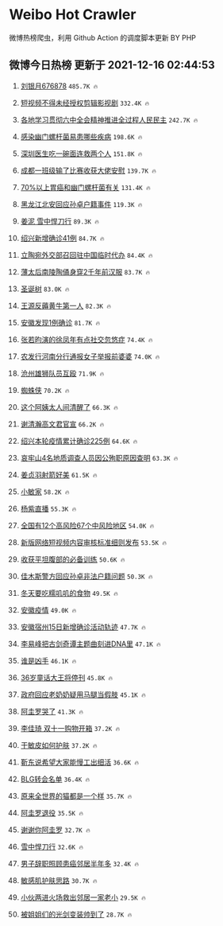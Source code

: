 # Weibo Hot Crawler 



微博热榜爬虫，利用 Github Action 的调度脚本更新 BY PHP 


## 微博今日热榜 更新于 2021-12-16 02:44:53 
1. [刘银月676878](https://s.weibo.com/weibo?q=%23%E5%88%98%E9%93%B6%E6%9C%88676878%23&Refer=top) `485.7K 🔥` 

1. [短视频不得未经授权剪辑影视剧](https://s.weibo.com/weibo?q=%23%E7%9F%AD%E8%A7%86%E9%A2%91%E4%B8%8D%E5%BE%97%E6%9C%AA%E7%BB%8F%E6%8E%88%E6%9D%83%E5%89%AA%E8%BE%91%E5%BD%B1%E8%A7%86%E5%89%A7%23&Refer=top) `332.4K 🔥` 

1. [各地学习贯彻六中全会精神推进全过程人民民主](https://s.weibo.com/weibo?q=%23%E5%90%84%E5%9C%B0%E5%AD%A6%E4%B9%A0%E8%B4%AF%E5%BD%BB%E5%85%AD%E4%B8%AD%E5%85%A8%E4%BC%9A%E7%B2%BE%E7%A5%9E%E6%8E%A8%E8%BF%9B%E5%85%A8%E8%BF%87%E7%A8%8B%E4%BA%BA%E6%B0%91%E6%B0%91%E4%B8%BB%23&Refer=top) `242.7K 🔥` 

1. [感染幽门螺杆菌易患哪些疾病](https://s.weibo.com/weibo?q=%23%E6%84%9F%E6%9F%93%E5%B9%BD%E9%97%A8%E8%9E%BA%E6%9D%86%E8%8F%8C%E6%98%93%E6%82%A3%E5%93%AA%E4%BA%9B%E7%96%BE%E7%97%85%23&Refer=top) `198.6K 🔥` 

1. [深圳医生吃一碗面连救两个人](https://s.weibo.com/weibo?q=%23%E6%B7%B1%E5%9C%B3%E5%8C%BB%E7%94%9F%E5%90%83%E4%B8%80%E7%A2%97%E9%9D%A2%E8%BF%9E%E6%95%91%E4%B8%A4%E4%B8%AA%E4%BA%BA%23&Refer=top) `151.8K 🔥` 

1. [成都一班级输了比赛收获大佬安慰](https://s.weibo.com/weibo?q=%23%E6%88%90%E9%83%BD%E4%B8%80%E7%8F%AD%E7%BA%A7%E8%BE%93%E4%BA%86%E6%AF%94%E8%B5%9B%E6%94%B6%E8%8E%B7%E5%A4%A7%E4%BD%AC%E5%AE%89%E6%85%B0%23&Refer=top) `139.7K 🔥` 

1. [70%以上胃癌和幽门螺杆菌有关](https://s.weibo.com/weibo?q=%2370%25%E4%BB%A5%E4%B8%8A%E8%83%83%E7%99%8C%E5%92%8C%E5%B9%BD%E9%97%A8%E8%9E%BA%E6%9D%86%E8%8F%8C%E6%9C%89%E5%85%B3%23&Refer=top) `131.4K 🔥` 

1. [黑龙江北安回应孙卓户籍事件](https://s.weibo.com/weibo?q=%23%E9%BB%91%E9%BE%99%E6%B1%9F%E5%8C%97%E5%AE%89%E5%9B%9E%E5%BA%94%E5%AD%99%E5%8D%93%E6%88%B7%E7%B1%8D%E4%BA%8B%E4%BB%B6%23&Refer=top) `119.3K 🔥` 

1. [姜泥 雪中悍刀行](https://s.weibo.com/weibo?q=%E5%A7%9C%E6%B3%A5%20%E9%9B%AA%E4%B8%AD%E6%82%8D%E5%88%80%E8%A1%8C&Refer=top) `89.3K 🔥` 

1. [绍兴新增确诊41例](https://s.weibo.com/weibo?q=%23%E7%BB%8D%E5%85%B4%E6%96%B0%E5%A2%9E%E7%A1%AE%E8%AF%8A41%E4%BE%8B%23&Refer=top) `84.7K 🔥` 

1. [立陶宛外交部召回驻中国临时代办](https://s.weibo.com/weibo?q=%23%E7%AB%8B%E9%99%B6%E5%AE%9B%E5%A4%96%E4%BA%A4%E9%83%A8%E5%8F%AC%E5%9B%9E%E9%A9%BB%E4%B8%AD%E5%9B%BD%E4%B8%B4%E6%97%B6%E4%BB%A3%E5%8A%9E%23&Refer=top) `84.4K 🔥` 

1. [薄太后南陵陶俑身穿2千年前汉服](https://s.weibo.com/weibo?q=%23%E8%96%84%E5%A4%AA%E5%90%8E%E5%8D%97%E9%99%B5%E9%99%B6%E4%BF%91%E8%BA%AB%E7%A9%BF2%E5%8D%83%E5%B9%B4%E5%89%8D%E6%B1%89%E6%9C%8D%23&Refer=top) `83.7K 🔥` 

1. [圣诞树](https://s.weibo.com/weibo?q=%E5%9C%A3%E8%AF%9E%E6%A0%91&Refer=top) `83.0K 🔥` 

1. [王源反薅黄牛第一人](https://s.weibo.com/weibo?q=%23%E7%8E%8B%E6%BA%90%E5%8F%8D%E8%96%85%E9%BB%84%E7%89%9B%E7%AC%AC%E4%B8%80%E4%BA%BA%23&Refer=top) `82.3K 🔥` 

1. [安徽发现1例确诊](https://s.weibo.com/weibo?q=%23%E5%AE%89%E5%BE%BD%E5%8F%91%E7%8E%B01%E4%BE%8B%E7%A1%AE%E8%AF%8A%23&Refer=top) `81.7K 🔥` 

1. [张若昀演的徐凤年有点社交忽悠症](https://s.weibo.com/weibo?q=%23%E5%BC%A0%E8%8B%A5%E6%98%80%E6%BC%94%E7%9A%84%E5%BE%90%E5%87%A4%E5%B9%B4%E6%9C%89%E7%82%B9%E7%A4%BE%E4%BA%A4%E5%BF%BD%E6%82%A0%E7%97%87%23&Refer=top) `74.4K 🔥` 

1. [农发行河南分行通报女子举报前婆婆](https://s.weibo.com/weibo?q=%23%E5%86%9C%E5%8F%91%E8%A1%8C%E6%B2%B3%E5%8D%97%E5%88%86%E8%A1%8C%E9%80%9A%E6%8A%A5%E5%A5%B3%E5%AD%90%E4%B8%BE%E6%8A%A5%E5%89%8D%E5%A9%86%E5%A9%86%23&Refer=top) `74.0K 🔥` 

1. [沧州雄狮队员互殴](https://s.weibo.com/weibo?q=%23%E6%B2%A7%E5%B7%9E%E9%9B%84%E7%8B%AE%E9%98%9F%E5%91%98%E4%BA%92%E6%AE%B4%23&Refer=top) `71.9K 🔥` 

1. [蜘蛛侠](https://s.weibo.com/weibo?q=%E8%9C%98%E8%9B%9B%E4%BE%A0&Refer=top) `70.2K 🔥` 

1. [这个阿姨太人间清醒了](https://s.weibo.com/weibo?q=%23%E8%BF%99%E4%B8%AA%E9%98%BF%E5%A7%A8%E5%A4%AA%E4%BA%BA%E9%97%B4%E6%B8%85%E9%86%92%E4%BA%86%23&Refer=top) `66.3K 🔥` 

1. [谢清瀚高文君官宣](https://s.weibo.com/weibo?q=%23%E8%B0%A2%E6%B8%85%E7%80%9A%E9%AB%98%E6%96%87%E5%90%9B%E5%AE%98%E5%AE%A3%23&Refer=top) `66.2K 🔥` 

1. [绍兴本轮疫情累计确诊225例](https://s.weibo.com/weibo?q=%23%E7%BB%8D%E5%85%B4%E6%9C%AC%E8%BD%AE%E7%96%AB%E6%83%85%E7%B4%AF%E8%AE%A1%E7%A1%AE%E8%AF%8A225%E4%BE%8B%23&Refer=top) `64.6K 🔥` 

1. [哀牢山4名地质调查人员因公殉职原因查明](https://s.weibo.com/weibo?q=%23%E5%93%80%E7%89%A2%E5%B1%B14%E5%90%8D%E5%9C%B0%E8%B4%A8%E8%B0%83%E6%9F%A5%E4%BA%BA%E5%91%98%E5%9B%A0%E5%85%AC%E6%AE%89%E8%81%8C%E5%8E%9F%E5%9B%A0%E6%9F%A5%E6%98%8E%23&Refer=top) `63.3K 🔥` 

1. [姜贞羽射箭好美](https://s.weibo.com/weibo?q=%23%E5%A7%9C%E8%B4%9E%E7%BE%BD%E5%B0%84%E7%AE%AD%E5%A5%BD%E7%BE%8E%23&Refer=top) `61.5K 🔥` 

1. [小敏家](https://s.weibo.com/weibo?q=%E5%B0%8F%E6%95%8F%E5%AE%B6&Refer=top) `58.2K 🔥` 

1. [杨紫直播](https://s.weibo.com/weibo?q=%23%E6%9D%A8%E7%B4%AB%E7%9B%B4%E6%92%AD%23&Refer=top) `55.3K 🔥` 

1. [全国有12个高风险67个中风险地区](https://s.weibo.com/weibo?q=%23%E5%85%A8%E5%9B%BD%E6%9C%8912%E4%B8%AA%E9%AB%98%E9%A3%8E%E9%99%A967%E4%B8%AA%E4%B8%AD%E9%A3%8E%E9%99%A9%E5%9C%B0%E5%8C%BA%23&Refer=top) `54.0K 🔥` 

1. [新版网络短视频内容审核标准细则发布](https://s.weibo.com/weibo?q=%23%E6%96%B0%E7%89%88%E7%BD%91%E7%BB%9C%E7%9F%AD%E8%A7%86%E9%A2%91%E5%86%85%E5%AE%B9%E5%AE%A1%E6%A0%B8%E6%A0%87%E5%87%86%E7%BB%86%E5%88%99%E5%8F%91%E5%B8%83%23&Refer=top) `53.5K 🔥` 

1. [收获平坦腹部的必备训练](https://s.weibo.com/weibo?q=%23%E6%94%B6%E8%8E%B7%E5%B9%B3%E5%9D%A6%E8%85%B9%E9%83%A8%E7%9A%84%E5%BF%85%E5%A4%87%E8%AE%AD%E7%BB%83%23&Refer=top) `50.6K 🔥` 

1. [佳木斯警方回应孙卓非法户籍问题](https://s.weibo.com/weibo?q=%23%E4%BD%B3%E6%9C%A8%E6%96%AF%E8%AD%A6%E6%96%B9%E5%9B%9E%E5%BA%94%E5%AD%99%E5%8D%93%E9%9D%9E%E6%B3%95%E6%88%B7%E7%B1%8D%E9%97%AE%E9%A2%98%23&Refer=top) `50.3K 🔥` 

1. [冬天要吃糯叽叽的食物](https://s.weibo.com/weibo?q=%23%E5%86%AC%E5%A4%A9%E8%A6%81%E5%90%83%E7%B3%AF%E5%8F%BD%E5%8F%BD%E7%9A%84%E9%A3%9F%E7%89%A9%23&Refer=top) `49.5K 🔥` 

1. [安徽疫情](https://s.weibo.com/weibo?q=%23%E5%AE%89%E5%BE%BD%E7%96%AB%E6%83%85%23&Refer=top) `49.0K 🔥` 

1. [安徽宿州15日新增确诊活动轨迹](https://s.weibo.com/weibo?q=%23%E5%AE%89%E5%BE%BD%E5%AE%BF%E5%B7%9E15%E6%97%A5%E6%96%B0%E5%A2%9E%E7%A1%AE%E8%AF%8A%E6%B4%BB%E5%8A%A8%E8%BD%A8%E8%BF%B9%23&Refer=top) `47.7K 🔥` 

1. [李易峰把古剑奇谭主题曲刻进DNA里](https://s.weibo.com/weibo?q=%23%E6%9D%8E%E6%98%93%E5%B3%B0%E6%8A%8A%E5%8F%A4%E5%89%91%E5%A5%87%E8%B0%AD%E4%B8%BB%E9%A2%98%E6%9B%B2%E5%88%BB%E8%BF%9BDNA%E9%87%8C%23&Refer=top) `47.1K 🔥` 

1. [谁是凶手](https://s.weibo.com/weibo?q=%E8%B0%81%E6%98%AF%E5%87%B6%E6%89%8B&Refer=top) `46.1K 🔥` 

1. [36岁童话大王将停刊](https://s.weibo.com/weibo?q=%2336%E5%B2%81%E7%AB%A5%E8%AF%9D%E5%A4%A7%E7%8E%8B%E5%B0%86%E5%81%9C%E5%88%8A%23&Refer=top) `45.8K 🔥` 

1. [政府回应老奶奶疑用马腿当假肢](https://s.weibo.com/weibo?q=%23%E6%94%BF%E5%BA%9C%E5%9B%9E%E5%BA%94%E8%80%81%E5%A5%B6%E5%A5%B6%E7%96%91%E7%94%A8%E9%A9%AC%E8%85%BF%E5%BD%93%E5%81%87%E8%82%A2%23&Refer=top) `45.1K 🔥` 

1. [阿圭罗哭了](https://s.weibo.com/weibo?q=%23%E9%98%BF%E5%9C%AD%E7%BD%97%E5%93%AD%E4%BA%86%23&Refer=top) `41.3K 🔥` 

1. [李佳琦 双十一购物开箱](https://s.weibo.com/weibo?q=%E6%9D%8E%E4%BD%B3%E7%90%A6%20%E5%8F%8C%E5%8D%81%E4%B8%80%E8%B4%AD%E7%89%A9%E5%BC%80%E7%AE%B1&Refer=top) `37.2K 🔥` 

1. [干敏皮如何护肤](https://s.weibo.com/weibo?q=%23%E5%B9%B2%E6%95%8F%E7%9A%AE%E5%A6%82%E4%BD%95%E6%8A%A4%E8%82%A4%23&Refer=top) `37.2K 🔥` 

1. [靳东说希望大家能慢工出细活](https://s.weibo.com/weibo?q=%23%E9%9D%B3%E4%B8%9C%E8%AF%B4%E5%B8%8C%E6%9C%9B%E5%A4%A7%E5%AE%B6%E8%83%BD%E6%85%A2%E5%B7%A5%E5%87%BA%E7%BB%86%E6%B4%BB%23&Refer=top) `36.6K 🔥` 

1. [BLG转会名单](https://s.weibo.com/weibo?q=%23BLG%E8%BD%AC%E4%BC%9A%E5%90%8D%E5%8D%95%23&Refer=top) `36.4K 🔥` 

1. [原来全世界的猫都是一个样](https://s.weibo.com/weibo?q=%23%E5%8E%9F%E6%9D%A5%E5%85%A8%E4%B8%96%E7%95%8C%E7%9A%84%E7%8C%AB%E9%83%BD%E6%98%AF%E4%B8%80%E4%B8%AA%E6%A0%B7%23&Refer=top) `35.7K 🔥` 

1. [阿圭罗退役](https://s.weibo.com/weibo?q=%23%E9%98%BF%E5%9C%AD%E7%BD%97%E9%80%80%E5%BD%B9%23&Refer=top) `35.5K 🔥` 

1. [谢谢你阿圭罗](https://s.weibo.com/weibo?q=%23%E8%B0%A2%E8%B0%A2%E4%BD%A0%E9%98%BF%E5%9C%AD%E7%BD%97%23&Refer=top) `32.7K 🔥` 

1. [雪中悍刀行](https://s.weibo.com/weibo?q=%E9%9B%AA%E4%B8%AD%E6%82%8D%E5%88%80%E8%A1%8C&Refer=top) `32.6K 🔥` 

1. [男子辞职照顾患癌邻居半年多](https://s.weibo.com/weibo?q=%23%E7%94%B7%E5%AD%90%E8%BE%9E%E8%81%8C%E7%85%A7%E9%A1%BE%E6%82%A3%E7%99%8C%E9%82%BB%E5%B1%85%E5%8D%8A%E5%B9%B4%E5%A4%9A%23&Refer=top) `32.4K 🔥` 

1. [敏感肌护肤思路](https://s.weibo.com/weibo?q=%23%E6%95%8F%E6%84%9F%E8%82%8C%E6%8A%A4%E8%82%A4%E6%80%9D%E8%B7%AF%23&Refer=top) `30.7K 🔥` 

1. [小伙两进火场救出邻居一家老小](https://s.weibo.com/weibo?q=%23%E5%B0%8F%E4%BC%99%E4%B8%A4%E8%BF%9B%E7%81%AB%E5%9C%BA%E6%95%91%E5%87%BA%E9%82%BB%E5%B1%85%E4%B8%80%E5%AE%B6%E8%80%81%E5%B0%8F%23&Refer=top) `29.5K 🔥` 

1. [被姐姐们的光剑变装帅到了](https://s.weibo.com/weibo?q=%23%E8%A2%AB%E5%A7%90%E5%A7%90%E4%BB%AC%E7%9A%84%E5%85%89%E5%89%91%E5%8F%98%E8%A3%85%E5%B8%85%E5%88%B0%E4%BA%86%23&Refer=top) `28.7K 🔥` 

